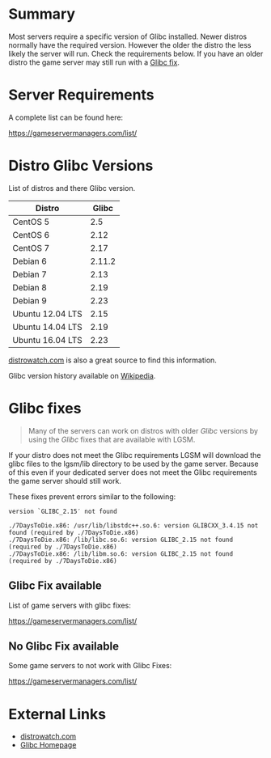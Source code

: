 # Summary
Most servers require a specific version of Glibc installed. Newer distros normally have the required version. However the older the distro the less likely the server will run. Check the requirements below. If you have an older distro the game server may still run with a [Glibc fix](#glibc-fixes).

Server Requirements
===================
A complete list can be found here:

https://gameservermanagers.com/list/

Distro Glibc Versions
====================
List of distros and there Glibc version. 

| Distro           | Glibc   |
|------------------|---------|
| CentOS 5         | 2.5     |
| CentOS 6         | 2.12    |
| CentOS 7         | 2.17    |
| Debian 6         | 2.11.2  |
| Debian 7         | 2.13    |
| Debian 8         | 2.19    |
| Debian 9         | 2.23    |
| Ubuntu 12.04 LTS | 2.15    |
| Ubuntu 14.04 LTS | 2.19    |
| Ubuntu 16.04 LTS | 2.23    |

[distrowatch.com](http://distrowatch.com) is also a great source to find this information. 

Glibc version history available on [Wikipedia](https://en.wikipedia.org/wiki/GNU_C_Library#Version_history).

Glibc fixes
===========

> Many of the servers can work on distros with older _Glibc_ versions by using the _Glibc_ fixes that are available with LGSM. 

If your distro does not meet the Glibc requirements LGSM will download the glibc files to the lgsm/lib directory to be used by the game server. Because of this even if your dedicated server does not meet the Glibc requirements the game server should still work.

These fixes prevent errors similar to the following:
```
version `GLIBC_2.15′ not found
```   
```
./7DaysToDie.x86: /usr/lib/libstdc++.so.6: version GLIBCXX_3.4.15 not found (required by ./7DaysToDie.x86)
./7DaysToDie.x86: /lib/libc.so.6: version GLIBC_2.15 not found (required by ./7DaysToDie.x86)
./7DaysToDie.x86: /lib/libm.so.6: version GLIBC_2.15 not found (required by ./7DaysToDie.x86)
```

Glibc Fix available
-------------------
List of game servers with glibc fixes:

https://gameservermanagers.com/list/

No Glibc Fix available
----------------------
Some game servers to not work with Glibc Fixes:

https://gameservermanagers.com/list/

External Links
==============

* [distrowatch.com](http://distrowatch.com/)
* [Glibc Homepage](http://www.gnu.org/software/libc/) 